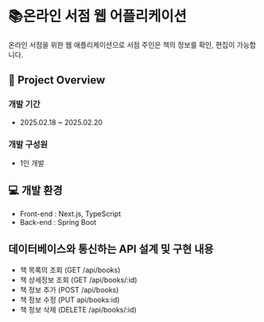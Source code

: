 # 📚온라인 서점 웹 어플리케이션 
온라인 서점을 위한 웹 애플리케이션으로 서점 주인은 책의 정보를 확인, 편집이 가능합니다.

## 📑 Project Overview
### 개발 기간
- 2025.02.18 ~ 2025.02.20

### 개발 구성원
- 1인 개발

## 💻 개발 환경
- Front-end : Next.js, TypeScript
- Back-end : Spring Boot

## 데이터베이스와 통신하는 API 설계 및 구현 내용  
- 책 목록의 조회 (GET /api/books)
- 책 상세정보 조회 (GET /api/books/:id)
- 책 정보 추가 (POST /api/books)
- 책 정보 수정 (PUT api/books:id)
- 책 정보 삭제 (DELETE /api/books/:id)
